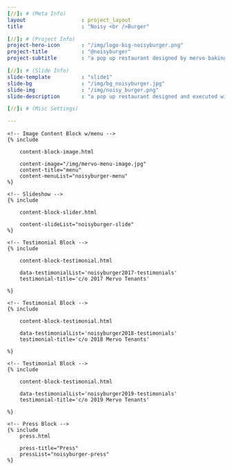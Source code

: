 ```yaml
---
[//]: # (Meta Info)
layout 					: project_layout
title 					: "Noisy <br />Burger"

[//]: # (Project Info)
project-hero-icon 		: "/img/logo-big-noisyburger.png"
project-title 			: "@noisyburger"
project-subtitle 		: "a pop up restaurant designed by mervo baking trade students"

[//]: # (Slide Info)
slide-template 			: "slide1"
slide-bg				: "/img/bg_noisyburger.jpg"
slide-img 				: "/img/noisy_burger.png"
slide-description 		: "a pop up restaurant designed and executed with students at Mervo High School"

[//]: # (Misc Settings)

---
```

<div class="template_wrapper">

	<!-- Image Content Block w/menu -->
	{% include

		content-block-image.html 
		
		content-image="/img/mervo-menu-image.jpg" 
		content-title="menu" 
		content-menuList="noisyburger-menu" 
	%}

	<!-- Slideshow -->
	{% include 

		content-block-slider.html

		content-slideList="noisyburger-slide"
	%}

	<!-- Testimonial Block -->
	{% include 

		content-block-testimonial.html 

		data-testimonialList='noisyburger2017-testimonials' 
		testimonial-title='c/o 2017 Mervo Tenants' 

	%}

	<!-- Testimonial Block -->
	{% include 

		content-block-testimonial.html

		data-testimonialList='noisyburger2018-testimonials'
		testimonial-title='c/o 2018 Mervo Tenants'

	%}

	<!-- Testimonial Block -->
	{% include 

		content-block-testimonial.html 

		data-testimonialList='noisyburger2019-testimonials' 
		testimonial-title='c/o 2019 Mervo Tenants' 

	%}

	<!-- Press Block -->
 	{% include
 		press.html

 		press-title="Press"
 		pressList="noisyburger-press"
 	%}


</div>